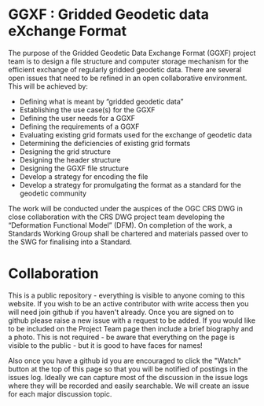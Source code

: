 # GGXF : Gridded Geodetic data eXchange Format

The purpose of the Gridded Geodetic Data Exchange Format (GGXF) project team is to design a file structure and computer storage mechanism for the efficient exchange of regularly gridded geodetic data. There are several open issues that need to be refined in an open collaborative environment. This will be achieved by:

-	Defining what is meant by “gridded geodetic data”
-	Establishing the use case(s) for the GGXF
-	Defining the user needs for a GGXF
-	Defining the requirements of a GGXF
-	Evaluating existing grid formats used for the exchange of geodetic data
-	Determining the deficiencies of existing grid formats
-	Designing the grid structure
-	Designing the header structure
-	Designing the GGXF file structure
-	Develop a strategy for encoding the file
-	Develop a strategy for promulgating the format as a standard for the geodetic community

The work will be conducted under the auspices of the OGC CRS DWG in close collaboration with the CRS DWG project team developing the “Deformation Functional Model” (DFM). On completion of the work, a Standards Working Group shall be chartered and materials passed over to the SWG for finalising into a Standard.

# Collaboration

This is a public repository - everything is visible to anyone coming to this website. If you wish to be an active contributor with write access then you will need join github if you haven't already. Once you are signed on to github please raise a new issue with a request to be added. If you would like to be included on the Project Team page then include a brief biography and a photo. This is not required - be aware that everything on the page is visible to the public - but it is good to have faces for names!

Also once you have a github id you are encouraged to click the "Watch" button at the top of this page so that you will be notified of postings in the issues log. Ideally we can capture most of the discussion in the issue logs where they will be recorded and easily searchable. We will create an issue for each major discussion topic.
